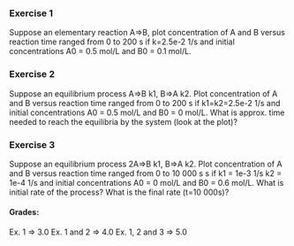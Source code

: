 ### Exercise 1

Suppose an elementary reaction A=>B, plot concentration of A and B versus reaction time ranged from 0 to 200 s if k=2.5e-2 1/s and initial concentrations A0 = 0.5 mol/L and B0 = 0.1 mol/L.

### Exercise 2

Suppose an equilibrium process A=>B k1, B=>A k2. Plot concentration of A and B versus reaction time ranged from 0 to 200 s if k1=k2=2.5e-2 1/s and initial concentrations A0 = 0.5 mol/L and B0 = 0 mol/L. What is approx. time needed to reach the equilibria by the system (look at the plot)?

### Exercise 3

Suppose an equilibrium process 2A=>B k1, B=>A k2. Plot concentration of A and B versus reaction time ranged from 0 to 10 000 s s if k1 = 1e-3 1/s k2 = 1e-4 1/s and initial concentrations A0 = 0 mol/L and B0 = 0.6 mol/L. What is initial rate of the process? What is the final rate (t=10 000s)?

#### Grades:

Ex. 1 => 3.0
Ex. 1 and 2 => 4.0
Ex. 1, 2 and 3 => 5.0 
